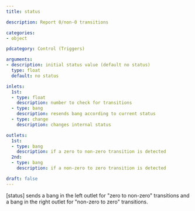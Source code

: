```yaml
---
title: status

description: Report 0/non-0 transitions

categories:
- object

pdcategory: Control (Triggers)

arguments:
- description: initial status value (default no status)
  type: float
  default: no status

inlets:
  1st:
  - type: float
    description: number to check for transitions
  - type: bang
    description: resends bang according to current status
  - type: change
    description: changes internal status

outlets:
  1st:
  - type: bang
    description: if a zero to non-zero transition is detected
  2nd:
  - type: bang
    description: if a non-zero to zero transition is detected

draft: false
---
```


[status] sends a bang in the left outlet for "zero to non-zero" transitions and a bang in the right outlet for "non-zero to zero" transitions.
